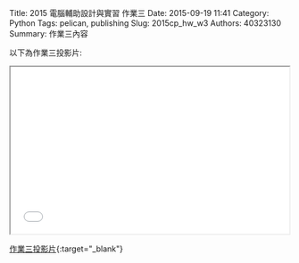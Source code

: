 Title: 2015 電腦輔助設計與實習 作業三
Date: 2015-09-19 11:41
Category: Python
Tags: pelican, publishing
Slug: 2015cp_hw_w3
Authors: 40323130
Summary: 作業三內容

以下為作業三投影片:

<iframe src="40323130_cp_w3_p.html" width="500" height="300"></iframe>

[作業三投影片](40323130_cp_w3_p.html){:target="_blank"}


